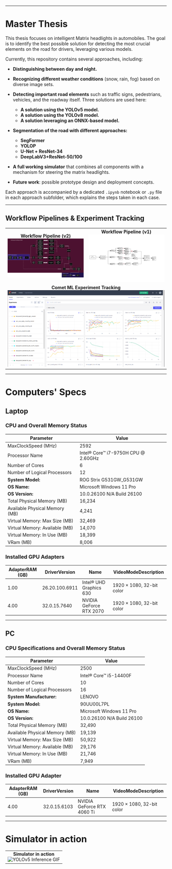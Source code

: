
---

# Master Thesis

This thesis focuses on intelligent Matrix headlights in automobiles. The goal is to identify the best possible solution for detecting the most crucial elements on the road for drivers, leveraging various models.

Currently, this repository contains several approaches, including:

* **Distinguishing between day and night.**
* **Recognizing different weather conditions** (snow, rain, fog) based on diverse image sets.
* **Detecting important road elements** such as traffic signs, pedestrians, vehicles, and the roadway itself. Three solutions are used here:

  * **A solution using the YOLOv5 model.**
  * **A solution using the YOLOv8 model.**
  * **A solution leveraging an ONNX-based model.**
* **Segmentation of the road with different approaches:**

  * **SegFormer**
  * **YOLOP**
  * **U-Net + ResNet-34**
  * **DeepLabV3+ResNet-50/100**
* **A full working simulator** that combines all components with a mechanism for steering the matrix headlights.
* **Future work**: possible prototype design and deployment concepts.

Each approach is accompanied by a dedicated `.ipynb` notebook or `.py` file in each approach subfolder, which explains the steps taken in each case.

---

## Workflow Pipelines & Experiment Tracking

<table>
  <tr>
    <td align="center"><b>Workflow Pipeline (v2)</b><br>
      <img src="./demo/workflow_master_thesis.png" width="320" alt="Workflow Pipeline v2"/>
    </td>
    <td align="center"><b>Workflow Pipeline (v1)</b><br>
      <img src="./demo/Workflow.png" width="320" alt="Workflow Pipeline v1"/>
    </td>
  </tr>
  <tr>
    <td align="center" colspan="2"><b>Comet ML Experiment Tracking</b><br>
      <img src="./demo/comet.png" width="640" alt="Comet ML Tracking"/>
    </td>
  </tr>
</table>

---

# Computers' Specs

## Laptop

### CPU and Overall Memory Status

| **Parameter**                  | **Value**                           |
| ------------------------------ | ----------------------------------- |
| MaxClockSpeed (MHz)            | 2592                                |
| Processor Name                 | Intel® Core™ i7-9750H CPU @ 2.60GHz |
| Number of Cores                | 6                                   |
| Number of Logical Processors   | 12                                  |
| **System Model:**              | ROG Strix G531GW\_G531GW            |
| **OS Name:**                   | Microsoft Windows 11 Pro            |
| **OS Version:**                | 10.0.26100 N/A Build 26100          |
| Total Physical Memory (MB)     | 16,234                              |
| Available Physical Memory (MB) | 4,241                               |
| Virtual Memory: Max Size (MB)  | 32,469                              |
| Virtual Memory: Available (MB) | 14,070                              |
| Virtual Memory: In Use (MB)    | 18,399                              |
| VRam (MB)                      | 8,006                               |

### Installed GPU Adapters

| AdapterRAM (GB) | DriverVersion  | Name                    | VideoModeDescription      |
| --------------- | -------------- | ----------------------- | ------------------------- |
| 1.00            | 26.20.100.6911 | Intel® UHD Graphics 630 | 1920 × 1080, 32-bit color |
| 4.00            | 32.0.15.7640   | NVIDIA GeForce RTX 2070 | 1920 × 1080, 32-bit color |

---

## PC

### CPU Specifications and Overall Memory Status

| **Parameter**                  | **Value**                  |
| ------------------------------ | -------------------------- |
| MaxClockSpeed (MHz)            | 2500                       |
| Processor Name                 | Intel® Core™ i5-14400F     |
| Number of Cores                | 10                         |
| Number of Logical Processors   | 16                         |
| **System Manufacturer:**       | LENOVO                     |
| **System Model:**              | 90UU00L7PL                 |
| **OS Name:**                   | Microsoft Windows 11 Pro   |
| **OS Version:**                | 10.0.26100 N/A Build 26100 |
| Total Physical Memory (MB)     | 32,490                     |
| Available Physical Memory (MB) | 19,139                     |
| Virtual Memory: Max Size (MB)  | 50,922                     |
| Virtual Memory: Available (MB) | 29,176                     |
| Virtual Memory: In Use (MB)    | 21,746                     |
| VRam (MB)                      | 7,949                      |

### Installed GPU Adapter

| AdapterRAM (GB) | DriverVersion | Name                       | VideoModeDescription      |
| --------------- | ------------- | -------------------------- | ------------------------- |
| 4.00            | 32.0.15.6103  | NVIDIA GeForce RTX 4060 Ti | 1920 × 1080, 32-bit color |

---

# Simulator in action
<table align = "center">
  <tr>
    <td align="center"><b>Simulator in action</b><br>
      <img src="./demo/gif_master_thesis.gif" width="820" height="220" alt="YOLOv5 Inference GIF"/>
    </td>
  </tr>
</table>